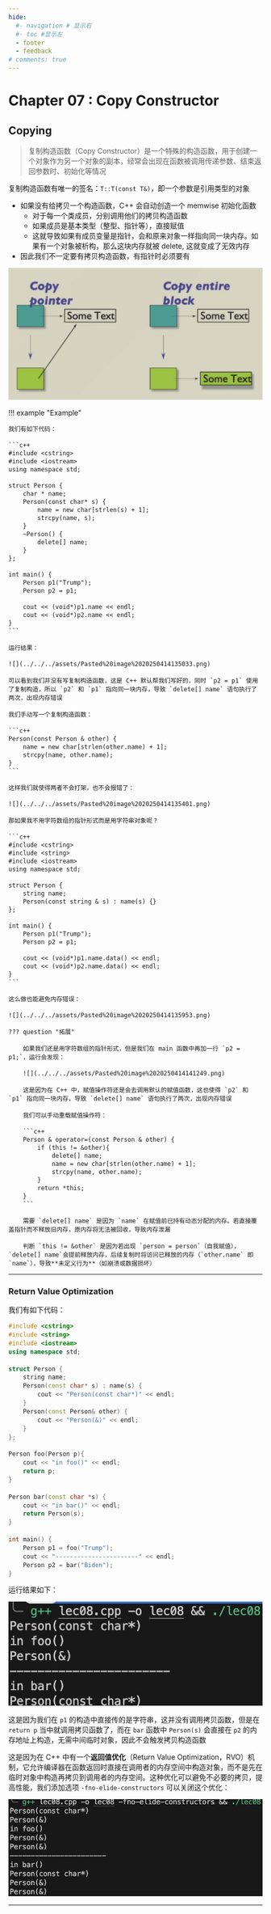 ```yaml
---
hide:
  #- navigation # 显示右
  #- toc #显示左
  - footer
  - feedback
# comments: true
--- 
```


# Chapter 07 : Copy Constructor

## Copying

> 复制构造函数（Copy Constructor）是一个特殊的构造函数，用于创建一个对象作为另一个对象的副本，经常会出现在函数被调用传递参数、结束返回参数时、初始化等情况

复制构造函数有唯一的签名：`T::T(const T&)`，即一个参数是引用类型的对象

- 如果没有给拷贝一个构造函数，C++ 会自动创造一个 memwise 初始化函数
	- 对于每一个类成员，分别调用他们的拷贝构造函数
	- 如果成员是基本类型（整型、指针等），直接赋值
	- 这就导致如果有成员变量是指针，会和原来对象一样指向同一块内存。如果有一个对象被析构，那么这块内存就被 delete, 这就变成了无效内存
- 因此我们不一定要有拷贝构造函数，有指针时必须要有

![](../../../assets/Pasted%20image%2020250414135451.png)

!!! example "Example"

	我们有如下代码：
	
	```c++
	#include <cstring>
	#include <iostream>
	using namespace std;
	
	struct Person {
	    char * name;
	    Person(const char* s) {
	        name = new char[strlen(s) + 1];
	        strcpy(name, s);
	    }
	    ~Person() {
	        delete[] name;
	    }
	};
	
	int main() {
	    Person p1("Trump");
	    Person p2 = p1;
	
	    cout << (void*)p1.name << endl;
	    cout << (void*)p2.name << endl;
	}
	```
	
	运行结果：
	
	![](../../../assets/Pasted%20image%2020250414135033.png)
	
	可以看到我们并没有写复制构造函数，这是 C++ 默认帮我们写好的，同时 `p2 = p1` 使用了复制构造，所以 `p2` 和 `p1` 指向同一块内存，导致 `delete[] name` 语句执行了两次，出现内存错误
	
	我们手动写一个复制构造函数：
	
	```c++
	Person(const Person & other) {
        name = new char[strlen(other.name) + 1];
        strcpy(name, other.name);
    }
    ```
    
	这样我们就使得两者不会打架，也不会报错了：
	
	![](../../../assets/Pasted%20image%2020250414135401.png)
	
	那如果我不用字符数组的指针形式而是用字符串对象呢？
	
	```c++
	#include <cstring>
	#include <string>
	#include <iostream>
	using namespace std;
	
	struct Person {
		string name;
		Person(const string & s) : name(s) {}
	};
	
	int main() {
		Person p1("Trump");
		Person p2 = p1;
	
		cout << (void*)p1.name.data() << endl;
		cout << (void*)p2.name.data() << endl;
	}
	```
	
	这么做也能避免内存错误：
	
	![](../../../assets/Pasted%20image%2020250414135953.png)
	
	??? question "拓展"
	
		如果我们还是用字符数组的指针形式，但是我们在 main 函数中再加一行 `p2 = p1;`，运行会发现：
		
		![](../../../assets/Pasted%20image%2020250414141249.png)
		
		这是因为在 C++ 中，赋值操作符还是会去调用默认的赋值函数，这也使得 `p2` 和 `p1` 指向同一块内存，导致 `delete[] name` 语句执行了两次，出现内存错误
		
		我们可以手动重载赋值操作符：
		
		```c++
		Person & operator=(const Person & other) {
	        if (this != &other){
	            delete[] name;
	            name = new char[strlen(other.name) + 1];
	            strcpy(name, other.name);
	        }
	        return *this;
	    }
	    ```
	    
		需要 `delete[] name` 是因为 `name` 在赋值前已持有动态分配的内存。若直接覆盖指针而不释放旧内存，原内存将无法被回收，导致内存泄漏
		
		判断 `this != &other` 是因为若出现 `person = person`（自我赋值），`delete[] name`会提前释放内存，后续复制时将访问已释放的内存（`other.name` 即 `name`），导致**未定义行为**​（如崩溃或数据损坏）
***
### Return Value Optimization

我们有如下代码：

```c++
#include <cstring>
#include <string>
#include <iostream>
using namespace std;

struct Person {
    string name;
    Person(const char* s) : name(s) {
        cout << "Person(const char*)" << endl;
    }
    Person(const Person& other) {
        cout << "Person(&)" << endl;
    }
};

Person foo(Person p){
    cout << "in foo()" << endl;
    return p;
}

Person bar(const char *s) {
    cout << "in bar()" << endl;
    return Person(s);
}

int main() {
    Person p1 = foo("Trump");
    cout << "-----------------------" << endl;
    Person p2 = bar("Biden");
}
```

运行结果如下：

![](../../../assets/Pasted%20image%2020250414143019.png)

这是因为我们在 `p1` 的构造中直接传的是字符串，这并没有调用拷贝函数，但是在 `return p` 当中就调用拷贝函数了，而在 `bar` 函数中 `Person(s)` 会直接在 `p2` 的内存地址上构造，无需中间临时对象，因此不会触发拷贝构造函数

这是因为在 C++ 中有一个**返回值优化**（Return Value Optimization，RVO）机制，它允许编译器在函数返回时直接在调用者的内存空间中构造对象，而不是先在临时对象中构造再拷贝到调用者的内存空间。这种优化可以避免不必要的拷贝，提高性能，我们添加选项 `-fno-elide-constructors` 可以关闭这个优化：

![](../../../assets/Pasted%20image%2020250414143559.png)
***


